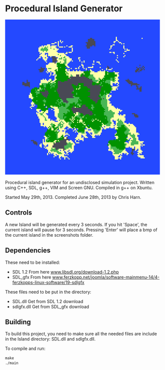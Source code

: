 
Procedural Island Generator
======

![Generated Island](/screenshots/island50.bmp?raw=true)

Procedural island generator for an undisclosed simulation project. Written using C++, SDL, g++, VIM and Screen GNU.  Compiled in g++ on Xbuntu.  

Started May 29th, 2013. Completed June 28th, 2013 by Chris Harn.

## Controls

A new Island will be generated every 3 seconds. If you hit 'Space', the current island will pause for 3 seconds. Pressing 'Enter' will place a bmp of the current island in the screenshots folder.

## Dependencies

These need to be installed:
- SDL 1.2		From here www.libsdl.org/download-1.2.php
- SDL_gfx		From here www.ferzkopp.net/joomla/software-mainmenu-14/4-ferzkopps-linux-software/19-sdlgfx

These files need to be put in the directory:
- SDL.dll		Get from SDL 1.2 download
- sdlgfx.dll 	Get from SDL_gfx download

## Building

To build this project, you need to make sure all the needed files are include in the Island directory: SDL.dll and sdlgfx.dll.

To compile and run:

    make
    ./main
